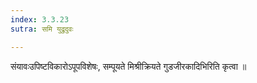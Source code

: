 ```yaml
---
index: 3.3.23
sutra: समि युद्रुदुवः

---
```

 संयावःउपिष्टविकारोऽपूपविशेषः, सम्पूयते मिश्रीक्रियते गुडजीरकादिभिरिति कृत्वा ॥